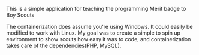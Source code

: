 This is a simple application for teaching the programming Merit badge to Boy Scouts


The containerization does assume you're using Windows.  It could easily be modified to work with Linux.  My goal was to create a simple to spin up environment to show scouts how easy it was to code, and containerization takes care of the dependencies(PHP, MySQL).
